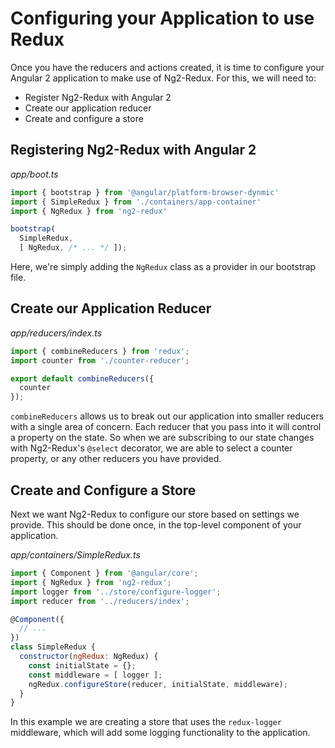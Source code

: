 # Configuring your Application to use Redux #

Once you have the reducers and actions created, it is time to configure your 
Angular 2 application to make use of Ng2-Redux. For this, we will need to:

* Register Ng2-Redux with Angular 2
* Create our application reducer
* Create and configure a store

## Registering Ng2-Redux with Angular 2

_app/boot.ts_
```typescript
import { bootstrap } from '@angular/platform-browser-dynmic'
import { SimpleRedux } from './containers/app-container'
import { NgRedux } from 'ng2-redux'

bootstrap(
  SimpleRedux,
  [ NgRedux, /* ... */ ]);
```

Here, we're simply adding the `NgRedux` class as a provider in our bootstrap
file.

## Create our Application Reducer

_app/reducers/index.ts_
```javascript
import { combineReducers } from 'redux';
import counter from './counter-reducer';

export default combineReducers({
  counter
});
```

`combineReducers` allows us to break out our application into smaller reducers
with a single area of concern. Each reducer that you pass into it will control a
property on the state. So when we are subscribing to our state changes with
Ng2-Redux's `@select` decorator, we are able to select a counter property, 
or any other reducers you have provided.

## Create and Configure a Store

Next we want Ng2-Redux to configure our store based on settings we provide.
This should be done once, in the top-level component of your application.

_app/containers/SimpleRedux.ts_
```javascript
import { Component } from '@angular/core';
import { NgRedux } from 'ng2-redux';
import logger from '../store/configure-logger';
import reducer from '../reducers/index';

@Component({
  // ...
})
class SimpleRedux {
  constructor(ngRedux: NgRedux) {
    const initialState = {};
    const middleware = [ logger ];
    ngRedux.configureStore(reducer, initialState, middleware);
  }
}
```

In this example we are creating a store that uses the `redux-logger`
middleware, which will add some logging functionality to the application.
